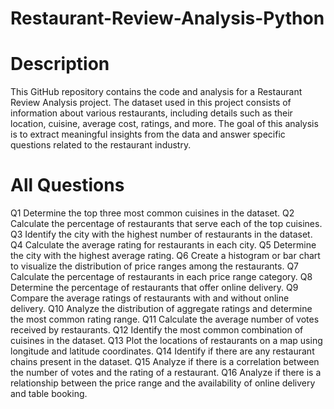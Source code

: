 # Restaurant-Review-Analysis-Python

# Description

This GitHub repository contains the code and analysis for a Restaurant Review Analysis project. The dataset used in this project consists of information about various restaurants, including details such as their location, cuisine, average cost, ratings, and more. The goal of this analysis is to extract meaningful insights from the data and answer specific questions related to the restaurant industry.

# All Questions

Q1 Determine the top three most common cuisines in the dataset.
Q2 Calculate the percentage of restaurants that serve each of the top cuisines.
Q3 Identify the city with the highest number of restaurants in the dataset.
Q4 Calculate the average rating for restaurants in each city.
Q5 Determine the city with the highest average rating.
Q6 Create a histogram or bar chart to visualize the distribution of price ranges among the restaurants.
Q7 Calculate the percentage of restaurants in each price range category.
Q8 Determine the percentage of restaurants that offer online delivery.
Q9 Compare the average ratings of restaurants with and without online delivery.
Q10 Analyze the distribution of aggregate ratings and determine the most common rating range.
Q11 Calculate the average number of votes received by restaurants.
Q12 Identify the most common combination of cuisines in the dataset.
Q13 Plot the locations of restaurants on a map using longitude and latitude coordinates.
Q14 Identify if there are any restaurant chains present in the dataset.
Q15 Analyze if there is a correlation between the number of votes and the rating of a restaurant.
Q16 Analyze if there is a relationship between the price range and the availability of online delivery and table booking.

